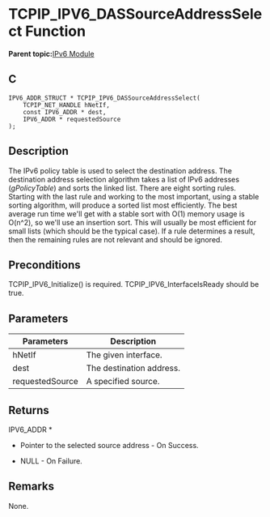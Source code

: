 # TCPIP\_IPV6\_DASSourceAddressSelect Function

**Parent topic:**[IPv6 Module](GUID-F2484EF9-7914-43EE-A5B7-4FFDC27C8135.md)

## C

```
IPV6_ADDR_STRUCT * TCPIP_IPV6_DASSourceAddressSelect(
    TCPIP_NET_HANDLE hNetIf, 
    const IPV6_ADDR * dest, 
    IPV6_ADDR * requestedSource
);
```

## Description

The IPv6 policy table is used to select the destination address. The destination address selection algorithm takes a list of IPv6 addresses \(*gPolicyTable*\) and sorts the linked list. There are eight sorting rules. Starting with the last rule and working to the most important, using a stable sorting algorithm, will produce a sorted list most efficiently. The best average run time we'll get with a stable sort with O\(1\) memory usage is O\(n^2\), so we'll use an insertion sort. This will usually be most efficient for small lists \(which should be the typical case\). If a rule determines a result, then the remaining rules are not relevant and should be ignored.

## Preconditions

TCPIP\_IPV6\_Initialize\(\) is required. TCPIP\_IPV6\_InterfaceIsReady should be true.

## Parameters

|Parameters|Description|
|----------|-----------|
|hNetIf|The given interface.|
|dest|The destination address.|
|requestedSource|A specified source.|

## Returns

IPV6\_ADDR \*

-   Pointer to the selected source address - On Success.

-   NULL - On Failure.


## Remarks

None.

